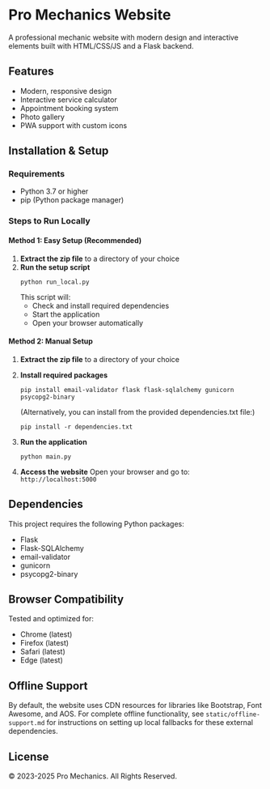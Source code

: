# Pro Mechanics Website

A professional mechanic website with modern design and interactive elements built with HTML/CSS/JS and a Flask backend.

## Features

- Modern, responsive design
- Interactive service calculator
- Appointment booking system
- Photo gallery
- PWA support with custom icons

## Installation & Setup

### Requirements
- Python 3.7 or higher
- pip (Python package manager)

### Steps to Run Locally

#### Method 1: Easy Setup (Recommended)

1. **Extract the zip file** to a directory of your choice
2. **Run the setup script**
   ```
   python run_local.py
   ```
   This script will:
   - Check and install required dependencies
   - Start the application
   - Open your browser automatically

#### Method 2: Manual Setup

1. **Extract the zip file** to a directory of your choice

2. **Install required packages**
   ```
   pip install email-validator flask flask-sqlalchemy gunicorn psycopg2-binary
   ```

   (Alternatively, you can install from the provided dependencies.txt file:)
   ```
   pip install -r dependencies.txt
   ```

3. **Run the application**
   ```
   python main.py
   ```

4. **Access the website**
   Open your browser and go to: `http://localhost:5000`

## Dependencies

This project requires the following Python packages:
- Flask
- Flask-SQLAlchemy
- email-validator
- gunicorn
- psycopg2-binary

## Browser Compatibility

Tested and optimized for:
- Chrome (latest)
- Firefox (latest)
- Safari (latest)
- Edge (latest)

## Offline Support

By default, the website uses CDN resources for libraries like Bootstrap, Font Awesome, and AOS.
For complete offline functionality, see `static/offline-support.md` for instructions on setting up local
fallbacks for these external dependencies.

## License

© 2023-2025 Pro Mechanics. All Rights Reserved.